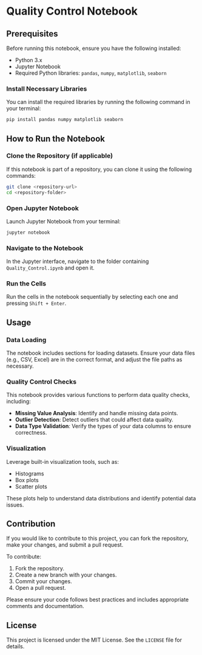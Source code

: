 
# Quality Control Notebook

## Prerequisites

Before running this notebook, ensure you have the following installed:

- Python 3.x
- Jupyter Notebook
- Required Python libraries: `pandas`, `numpy`, `matplotlib`, `seaborn`

### Install Necessary Libraries

You can install the required libraries by running the following command in your terminal:

```bash
pip install pandas numpy matplotlib seaborn
```

## How to Run the Notebook

### Clone the Repository (if applicable)

If this notebook is part of a repository, you can clone it using the following commands:

```bash
git clone <repository-url>
cd <repository-folder>
```

### Open Jupyter Notebook

Launch Jupyter Notebook from your terminal:

```bash
jupyter notebook
```

### Navigate to the Notebook

In the Jupyter interface, navigate to the folder containing `Quality_Control.ipynb` and open it.

### Run the Cells

Run the cells in the notebook sequentially by selecting each one and pressing `Shift + Enter`.

## Usage

### Data Loading

The notebook includes sections for loading datasets. Ensure your data files (e.g., CSV, Excel) are in the correct format, and adjust the file paths as necessary.

### Quality Control Checks

This notebook provides various functions to perform data quality checks, including:

- **Missing Value Analysis**: Identify and handle missing data points.
- **Outlier Detection**: Detect outliers that could affect data quality.
- **Data Type Validation**: Verify the types of your data columns to ensure correctness.

### Visualization

Leverage built-in visualization tools, such as:

- Histograms
- Box plots
- Scatter plots

These plots help to understand data distributions and identify potential data issues.

## Contribution

If you would like to contribute to this project, you can fork the repository, make your changes, and submit a pull request.

To contribute:

1. Fork the repository.
2. Create a new branch with your changes.
3. Commit your changes.
4. Open a pull request.

Please ensure your code follows best practices and includes appropriate comments and documentation.

## License

This project is licensed under the MIT License. See the `LICENSE` file for details.
